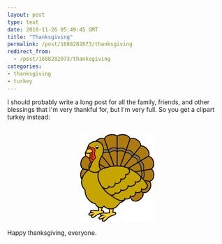 ```yaml
---
layout: post
type: text
date: 2010-11-26 05:49:45 GMT
title: "Thanksgiving"
permalink: /post/1688282073/thanksgiving
redirect_from: 
  - /post/1688282073/thanksgiving
categories:
- thanksgiving
- turkey
---
```

<p>I should probably write a long post for all the family, friends, and other blessings that I'm very thankful for, but I'm very full. So you get a clipart turkey instead:<br><br></p><div style="text-align:center"><figure data-orig-height="200" data-orig-width="170"><img src="assets/images/df20999a49e5457c725d6e3f4599ecfe3fc56b99.gif" data-orig-height="200" data-orig-width="170"></figure></div>
Happy thanksgiving, everyone.